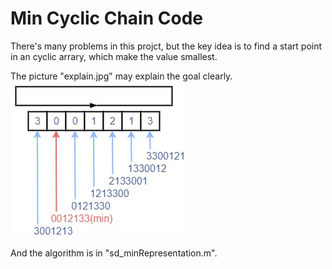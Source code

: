 # Min Cyclic Chain Code

There's many problems in this projct, 
but the key idea is to find a start point in an cyclic arrary,
which make the value smallest.

The picture "explain.jpg" may explain the goal clearly.
![image](explain.jpg)

And the algorithm is in "sd_minRepresentation.m".

